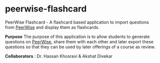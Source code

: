 # peerwise-flashcard
PeerWise Flashcard - A flashcard based application to import questions from [PeerWise](http://www.peerwise.cs.auckland.ac.nz/) and display them as flashcards.

<b>Purpose</b>
The purpose of this application is to allow students to generate questions on [PeerWise](http://www.peerwise.cs.auckland.ac.nz/), share them with each other and later 
export these questions so that they can be used by later offerings of a course as review. 

<b>Collaborators</b> : Dr. Hassan Khosravi & Akshat Divekar






